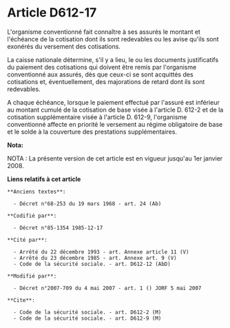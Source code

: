 # Article D612-17

L'organisme conventionné fait connaître à ses assurés le montant et l'échéance de la cotisation dont ils sont redevables ou
les avise qu'ils sont exonérés du versement des cotisations.

La caisse nationale détermine, s'il y a lieu, le ou les documents justificatifs du paiement des cotisations qui doivent être
remis par l'organisme conventionné aux assurés, dès que ceux-ci se sont acquittés des cotisations et, éventuellement, des
majorations de retard dont ils sont redevables.

A chaque échéance, lorsque le paiement effectué par l'assuré est inférieur au montant cumulé de la cotisation de base visée à
l'article D. 612-2 et de la cotisation supplémentaire visée à l'article D. 612-9, l'organisme conventionné affecte en
priorité le versement au régime obligatoire de base et le solde à la couverture des prestations supplémentaires.

**Nota:**

NOTA : La présente version de cet article est en vigueur jusqu'au 1er janvier 2008.

**Liens relatifs à cet article**

	**Anciens textes**:

	  - Décret n°68-253 du 19 mars 1968 - art. 24 (Ab)

	**Codifié par**:

	  - Décret n°85-1354 1985-12-17

	**Cité par**:

	  - Arrêté du 22 décembre 1993 - art. Annexe article 11 (V)
	  - Arrêté du 23 décembre 1985 - art. Annexe art. 9 (V)
	  - Code de la sécurité sociale. - art. D612-12 (AbD)

	**Modifié par**:

	  - Décret n°2007-709 du 4 mai 2007 - art. 1 () JORF 5 mai 2007

	**Cite**:

	  - Code de la sécurité sociale. - art. D612-2 (M)
	  - Code de la sécurité sociale. - art. D612-9 (M)
